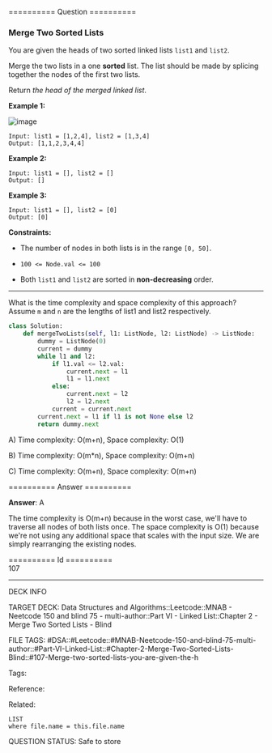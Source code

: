 ========== Question ==========  

### Merge Two Sorted Lists

You are given the heads of two sorted linked lists `list1` and `list2`.

Merge the two lists in a one **sorted** list. The list should be made by splicing together the nodes of the first two lists.

Return _the head of the merged linked list_.

**Example 1:**

![image](https://imagedelivery.net/CLfkmk9Wzy8_9HRyug4EVA/6bafdf72-dfb3-4085-9372-f34e7361d700/public)

```
Input: list1 = [1,2,4], list2 = [1,3,4]
Output: [1,1,2,3,4,4]
```

**Example 2:**

```
Input: list1 = [], list2 = []
Output: []
```

**Example 3:**

```
Input: list1 = [], list2 = [0]
Output: [0]
```

**Constraints:**

-   The number of nodes in both lists is in the range `[0, 50]`.

-   `100 <= Node.val <= 100`

-   Both `list1` and `list2` are sorted in **non-decreasing** order.

---

What is the time complexity and space complexity of this approach? Assume `m` and `n` are the lengths of list1 and list2 respectively.

```python
class Solution:
    def mergeTwoLists(self, l1: ListNode, l2: ListNode) -> ListNode:
        dummy = ListNode(0)
        current = dummy
        while l1 and l2:
            if l1.val <= l2.val:
                current.next = l1
                l1 = l1.next
            else:
                current.next = l2
                l2 = l2.next
            current = current.next
        current.next = l1 if l1 is not None else l2
        return dummy.next
```

A) Time complexity: O(m+n), Space complexity: O(1)

B) Time complexity: O(m\*n), Space complexity: O(m+n)

C) Time complexity: O(m+n), Space complexity: O(m+n)  

========== Answer ==========  

**Answer**: A

The time complexity is O(m+n) because in the worst case, we'll have to traverse all nodes of both lists once. The space complexity is O(1) because we're not using any additional space that scales with the input size. We are simply rearranging the existing nodes.

========== Id ==========  
107

---

DECK INFO

TARGET DECK: Data Structures and Algorithms::Leetcode::MNAB - Neetcode 150 and blind 75 - multi-author::Part VI - Linked List::Chapter 2 - Merge Two Sorted Lists - Blind

FILE TAGS: #DSA::#Leetcode::#MNAB-Neetcode-150-and-blind-75-multi-author::#Part-VI-Linked-List::#Chapter-2-Merge-Two-Sorted-Lists-Blind::#107-Merge-two-sorted-lists-you-are-given-the-h

Tags:

Reference:

Related:

```dataview
LIST
where file.name = this.file.name
```
QUESTION STATUS: Safe to store
